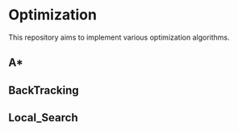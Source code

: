 # Optimization

This repository aims to implement various optimization algorithms.

## A*

## BackTracking

## Local_Search